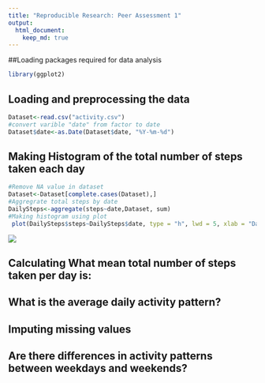 ```yaml
---
title: "Reproducible Research: Peer Assessment 1"
output: 
  html_document:
    keep_md: true
---
```

##Loading packages required for data analysis

```r
library(ggplot2)
```

## Loading and preprocessing the data

```r
Dataset<-read.csv("activity.csv")
#convert varible "date" from factor to date
Dataset$date<-as.Date(Dataset$date, "%Y-%m-%d")
```
## Making Histogram of the total number of steps taken each day

```r
#Remove NA value in dataset
Dataset<-Dataset[complete.cases(Dataset),]
#Aggregrate total steps by date
DailySteps<-aggregate(steps~date,Dataset, sum)
#Making histogram using plot
 plot(DailySteps$steps~DailySteps$date, type = "h", lwd = 5, xlab = "Date", ylab = "Steps", main = "Histogram of the total number of steps taken each day")
```

![](PA1_template_files/figure-html/unnamed-chunk-3-1.png)<!-- -->

## Calculating What mean total number of steps taken per day is:




## What is the average daily activity pattern?



## Imputing missing values



## Are there differences in activity patterns between weekdays and weekends?
